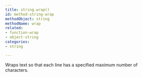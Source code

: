 ```yaml
---
title: string.wrap()
id: method-string-wrap
methodObject: string
methodName: wrap
related:
- function-wrap
- object-string
categories:
- string

---
```


Wraps text so that each line has a specified maximum number of characters.